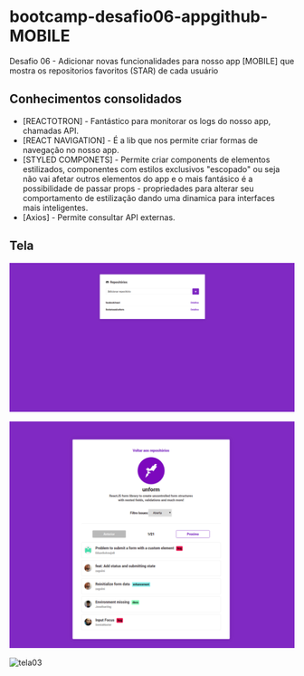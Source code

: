 # bootcamp-desafio06-appgithub-MOBILE

Desafio 06 - Adicionar novas funcionalidades para nosso app [MOBILE] que mostra os repositorios favoritos (STAR) de cada usuário

## Conhecimentos consolidados

- [REACTOTRON] - Fantástico para monitorar os logs do nosso app, chamadas API.
- [REACT NAVIGATION] - É a lib que nos permite criar formas de navegação no nosso app.
- [STYLED COMPONETS] - Permite criar components de elementos estilizados, componentes com estilos exclusivos "escopado" ou seja não vai afetar outros elementos do app e o mais fantásico é a possibilidade de passar props - propriedades para alterar seu comportamento de estilização dando uma dinamica para interfaces mais inteligentes.
- [Axios] - Permite consultar API externas.

## Tela

![tela01](https://raw.githubusercontent.com/davidfaria/bootcamp-desafio05-appgithub/master/img-demo/01.png)

![tela02](https://raw.githubusercontent.com/davidfaria/bootcamp-desafio05-appgithub/master/img-demo/02.png)

![tela03](https://raw.githubusercontent.com/davidfaria/bootcamp-desafio05-appgithub/master/img-demo/03.png)
